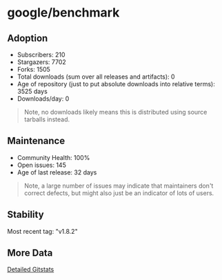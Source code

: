 # google/benchmark

## Adoption

- Subscribers: 210
- Stargazers: 7702
- Forks: 1505
- Total downloads (sum over all releases and artifacts): 0
- Age of repository (just to put absolute downloads into relative terms): 3525 days
- Downloads/day: 0

> Note, no downloads likely means this is distributed using source tarballs instead.

## Maintenance

- Community Health: 100%
- Open issues: 145
- Age of last release: 32 days

> Note, a large number of issues may indicate that maintainers don't correct defects, but might also
> just be an indicator of lots of users.

## Stability

Most recent tag: "v1.8.2"

## More Data

[Detailed Gitstats](/bazel-catalog/gitstats/google/benchmark)

